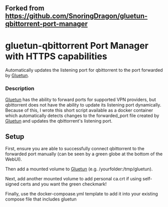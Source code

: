 ## Forked from https://github.com/SnoringDragon/gluetun-qbittorrent-port-manager ##

# gluetun-qbittorrent Port Manager with HTTPS capabilities
Automatically updates the listening port for qbittorrent to the port forwarded by [Gluetun](https://github.com/qdm12/gluetun/).

### Description
[Gluetun](https://github.com/qdm12/gluetun/) has the ability to forward ports for supported VPN providers, 
but qbittorrent does not have the ability to update its listening port dynamically.
Because of this, I wrote this short script available as a docker container which automatically detects changes to the 
forwarded_port file created by [Gluetun](https://github.com/qdm12/gluetun/) and updates the qbittorrent's listening port.

## Setup
First, ensure you are able to successfully connect qbittorrent to the forwarded port manually (can be seen by a green globe at the bottom of the WebUI).

Then add a mounted volume to [Gluetun](https://github.com/qdm12/gluetun/) (e.g. /yourfolder:/tmp/gluetun).

Next, add another mounted volume to add personal ca.crt if using self-signed certs and you want the green checkmark!

Finally, use the docker-compoase.yml template to add it into your existing compose file that includes gluetun
